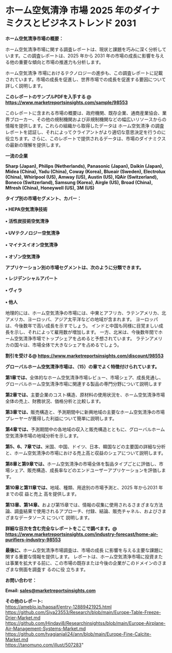 # ホーム空気清浄 市場 2025 年のダイナミクスとビジネストレンド 2031

<strong><b>ホーム空気清浄市場の概要：</b></strong>

ホーム空気清浄市場に関する調査レポートは、現状と課題を巧みに深く分析しています。この調査レポートは、2025 年から 2031 年の市場の成長に影響を与える他の重要な傾向と市場の推進力も分析します。

ホーム空気清浄 市場におけるテクノロジーの進歩も、この調査レポートに記載されています。市場の成長を促進し、世界市場での成長を促進する要因について詳しく説明します。

<strong>このレポートのサンプルPDFを入手する @ <a href=https://www.marketreportsinsights.com/sample/98553>https://www.marketreportsinsights.com/sample/98553</a></strong>

このレポートに含まれる市場の概要は、政府機関、既存企業、通商産業協会、業界ブローカー、その他の規制機関および非規制機関などの幅広いリソースからの情報を提供します。これらの組織から取得したデータは ホーム空気清浄 の調査レポートを認証し、それによってクライアントがより適切な意思決定を行うのに役立ちます。さらに、このレポートで提供されるデータは、市場のダイナミクスの最新の理解を提供します。

<strong>一流の企業</strong>

<strong><b>Sharp (Japan), Philips (Netherlands), Panasonic (Japan), Daikin (Japan), Midea (China), Yadu (China), Coway (Korea), Blueair (Sweden), Electrolux (China), Whirlpool (US), Amway (US), Austin (US), IQAir (Switzerland), Boneco (Switzerland), Samsung (Korea), Airgle (US), Broad (China), Mfresh (China), Honeywell (US), 3M (US)</b></strong>

<strong><b>タイプ別の市場セグメント、カバー：</b></strong>

<strong>• HEPA空気清浄技術<br><br>• 活性炭技術空気清浄<br><br>• UVテクノロジー空気清浄<br><br>• マイナスイオン空気清浄<br><br>• オゾン空気清浄</strong>

<strong><b>アプリケーション別の市場セグメントは、次のように分類できます。</b></strong>

<strong>• レジデンシャルアパート<br><br>• ヴィラ<br><br>• 他人</strong>

 地理的には、ホーム空気清浄の市場には、中東とアフリカ、ラテンアメリカ、北アメリカ、ヨーロッパ、アジア太平洋などの地域が含まれます。 ヨーロッパは、今後数年で高い成長を示すでしょう。 インドと中国も同様に目覚ましい成長を示し、それによって雇用数が増加します。 一方、北米は、今後数年間でホーム空気清浄市場でトップシェアを占めると予想されています。 ラテンアメリカの国々は、市場全体で大きなシェアを占めるでしょう。

<strong>割引を受ける@ <a href=https://www.marketreportsinsights.com/discount/98553>https://www.marketreportsinsights.com/discount/98553</a></strong>

<strong><b>グローバルホーム空気清浄市場は、（15）の章でよく特徴付けられています。</b></strong>

<strong><b>第</b></strong><strong><b>1章では、</b></strong>全体的なホーム空気清浄市場レビュー、市場シェア、成長見通し、グローバルホーム空気清浄市場に関連する製品の専門分野について説明します

<strong><b>第2章では、</b></strong>主要企業のコスト構造、原材料の使用状況を、ホーム空気清浄市場全体の売上、財務状況、価格分析と比較します。

<strong><b>第3章では、</b></strong>販売構造と、予測期間中に新興地域の主要なホーム空気清浄の市場プレーヤーが獲得した利益について簡単に説明します。

<strong><b>第4章では、</b></strong>予測期間中の各地域の収入と販売構造とともに、グローバルホーム空気清浄市場の地域分析を示します。

<strong><b>第5、6、7章では、</b></strong>米国、中国、ドイツ、日本、韓国などの主要国の詳細な分析と、ホーム空気清浄の市場における売上高と収益のシェアについて説明します。

<strong><b>第8章と第9章では、</b></strong>ホーム空気清浄の市場全体を製品タイプごとに評価し、市場シェア、販売構造、成長率などのエンドユーザーアプリケーションを評価します。

<strong><b>第10章と第11章では、</b></strong>地域、種類、用途別の市場予測と、2025 年から2031 年までの収 益と売上 高を提供します。

<strong><b>第13章、第14章、</b></strong>および第15章では、情報の収集に使用されるさまざまな方法論、調査結果で使用されるアプローチ、付録、結論、販売チャネル、およびさまざまなデータソース について 説明します。

<strong>詳細な目次を含む完全なレポートをここで調べます。@ <a href=https://www.marketreportsinsights.com/industry-forecast/home-air-purifiers-industry-98553>https://www.marketreportsinsights.com/industry-forecast/home-air-purifiers-industry-98553</a></strong>

<strong><b>最後に、</b></strong>ホーム空気清浄市場調査は、市場の成長 に影響を</a>与える主要な課題に関する重要な情報を提供します。 レポートは、ホーム空気清浄市場に投資または事業を拡大する前に、この市場の既存または今後の企業がこのドメインのさまざまな側面を調査す るのに役 立ちます。

<strong><b>お問い合わせ：</b></strong>

<strong>Email: </strong><a href=mailto:sales@marketreportsinsights.com><strong>sales@marketreportsinsights.com</strong></a>

<strong>その他のレポート:</strong>
<br>
<a href=https://ameblo.jp/haqsaif/entry-12889421925.html>https://ameblo.jp/haqsaif/entry-12889421925.html</a>
<br>
<a href=https://github.com/Siya23553/Research/blob/main/Europe-Table-Freeze-Drier-Market.md>https://github.com/Siya23553/Research/blob/main/Europe-Table-Freeze-Drier-Market.md</a>
<br>
<a href=https://github.com/Hindavi8/Researchinsightss/blob/main/Europe-Airplane-Air-Management-Systems-Market.md>https://github.com/Hindavi8/Researchinsightss/blob/main/Europe-Airplane-Air-Management-Systems-Market.md</a>
<br>
<a href=https://github.com/tyagianjali24/ann/blob/main/Europe-Fine-Calcite-Market.md>https://github.com/tyagianjali24/ann/blob/main/Europe-Fine-Calcite-Market.md</a>
<br>
<a href=https://tanomuno.com/illust/507283>https://tanomuno.com/illust/507283</a>"
